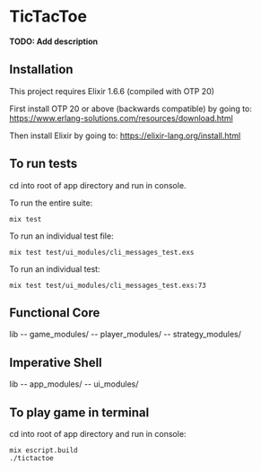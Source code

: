 # TicTacToe

**TODO: Add description**

## Installation  

This project requires Elixir 1.6.6 (compiled with OTP 20)  

First install OTP 20 or above (backwards compatible) by going to: https://www.erlang-solutions.com/resources/download.html

Then install Elixir by going to: https://elixir-lang.org/install.html

## To run tests

cd into root of app directory and run in console.

To run the entire suite:

```
mix test 
```

To run an individual test file:
```
mix test test/ui_modules/cli_messages_test.exs 
```

To run an individual test:
```
mix test test/ui_modules/cli_messages_test.exs:73 
```

## Functional Core
lib
-- game_modules/
-- player_modules/
-- strategy_modules/

## Imperative Shell
lib
-- app_modules/
-- ui_modules/

## To play game in terminal

cd into root of app directory and run in console:  

```
mix escript.build   
./tictactoe  
```

